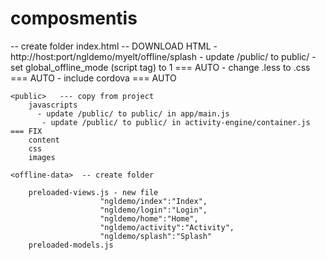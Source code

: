 composmentis
============

<offline-app>   -- create folder
	index.html  -- DOWNLOAD HTML - http://host:port/ngldemo/myelt/offline/splash
	- update /public/ to public/
    - set global_offline_mode (script tag) to 1   === AUTO
    - change .less to .css   === AUTO
    - include cordova    === AUTO

	<public>   --- copy from project
		javascripts
		  - update /public/ to public/ in app/main.js
		   - update /public/ to public/ in activity-engine/container.js  === FIX
		content
		css
		images

	<offline-data>  -- create folder

		preloaded-views.js - new file
			            "ngldemo/index":"Index",
          			    "ngldemo/login":"Login",
			            "ngldemo/home":"Home",
			            "ngldemo/activity":"Activity",
			            "ngldemo/splash":"Splash"
		preloaded-models.js

